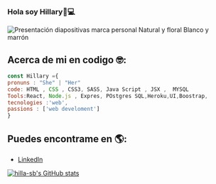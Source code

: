 ### Hola soy Hillary👋💻

![Presentación diapositivas marca personal Natural y floral  Blanco y marrón](https://user-images.githubusercontent.com/93120011/183434472-67e85712-d7dd-41c9-afe7-1739cba5165f.png)

## Acerca de mi en codigo 🤓:
```js
const Hillary ={
pronuns : "She" | "Her"
code: HTML , CSS , CSS3, SASS, Java Script , JSX ,  MYSQL
Tools:React, Node.js , Expres, POstgres SQL,Heroku,UI,Boostrap,
tecnologies :'web',
passions : ['web develoment']
}
```
## Puedes encontrame en 🌎:
- [LinkedIn](https://www.linkedin.com/in/hillary-segura-blanco-667544245/)

[![hilla-sb's GitHub stats](https://github-readme-stats.vercel.app/api?username=hilla-sb)](https://github.com/anuraghazra/github-readme-stats)

<!--
**hilla-sb/hilla-sb** is a ✨ _special_ ✨ repository because its `README.md` (this file) appears on your GitHub profile.

Here are some ideas to get you started:

- 🔭 I’m currently working on ...
- 🌱 I’m currently learning ...
- 👯 I’m looking to collaborate on ...
- 🤔 I’m looking for help with ...
- 💬 Ask me about ...
- 📫 How to reach me: ...
- 😄 Pronouns: ...
- ⚡ Fun fact: ...

-->
